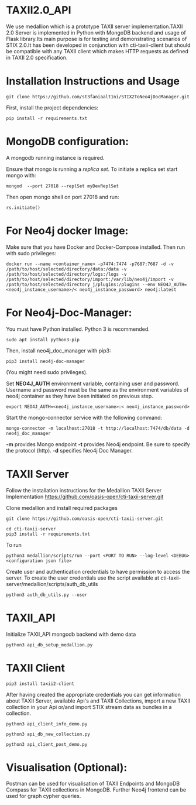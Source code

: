 # TAXII2.0_API


We use medallion which is a prototype TAXII server implementation.TAXII 2.0 Server is implemented in Python with MongoDB backend and usage of Flask library.Its main purpose is for testing and demonstrating scenarios of STIX 2.0.It has been developed in conjunction with cti-taxii-client but should be compatible with any TAXII client which makes HTTP requests as defined in TAXII 2.0 specification.

# Installation Instructions and Usage


~~~
git clone https://github.com/st3faniaalt1ni/STIX2ToNeo4jDocManager.git
~~~

First, install the project dependencies:
~~~
pip install -r requirements.txt
~~~



# MongoDB configuration:

A mongodb running instance is required. 

Ensure that mongo is running a *replica set*. To initiate a replica set start mongo with:
~~~	 	 	 	
mongod  --port 27018 --replSet myDevReplSet
~~~
Then open mongo shell on port 27018 and run:
~~~
rs.initiate()
~~~

# For Neo4j docker Image:

Make sure that you have Docker and Docker-Compose installed.
Then run with sudo privileges:

~~~
docker run --name <container_name> -p7474:7474 -p7687:7687 -d -v /path/to/host/selected/directory/data:/data -v /path/to/host/selected/directory/logs:/logs -v /path/to/host/selected/directory/import:/var/lib/neo4j/import -v /path/to/host/selected/directory j/plugins:/plugins --env NEO4J_AUTH=<neo4j_instance_username>/< neo4j_instance_password> neo4j:latest
~~~


# For Neo4j-Doc-Manager:

You must have Python installed. Python 3 is recommended.
~~~
sudo apt install python3-pip
~~~

Then, install neo4j_doc_manager with pip3:
~~~
pip3 install neo4j-doc-manager
~~~
(You might need sudo privileges).


 Set  **NEO4J_AUTH** environment variable, containing  user and password. Username and password must be the same as the environment variables of neo4j container as they have been initiated on previous step.
~~~
export NEO4J_AUTH=<neo4j_instance_username>:< neo4j_instance_password>

~~~

Start the mongo-connector service with the following command:
~~~
mongo-connector -m localhost:27018 -t http://localhost:7474/db/data -d neo4j_doc_manager
~~~
**-m** provides Mongo endpoint
**-t** provides Neo4j endpoint. Be sure to specify the protocol (http).
**-d** specifies Neo4j Doc Manager.


# TAXII Server 

 Follow the installation instructions for the Medallion TAXII Server Implementation
 https://github.com/oasis-open/cti-taxii-server.git

Clone medallion and install required packages
~~~ 
git clone https://github.com/oasis-open/cti-taxii-server.git

cd cti-taxii-server
pip3 install -r requirements.txt
~~~
To run
~~~
python3 medallion/scripts/run --port <PORT TO RUN> --log-level <DEBUG> <configuration json file>
~~~ 
 

Create user and authentication credentials to have  permission to access the server. To create the user credentials use the script available at cti-taxii-server/medallion/scripts/auth_db_utils
~~~
python3 auth_db_utils.py --user
~~~

# TAXII_API

Initialize  TAXII_API mongodb backend with demo data
~~~
python3 api_db_setup_medallion.py 
~~~

# TAXII Client
 
 ~~~
 pip3 install taxii2-client
 ~~~
 




After having created the appropriate credentials you can get information about TAXII Server, available Api's  and TAXII Collections, import a new TAXII collection in your Api or/and import STIX stream data as bundles in a collection.
~~~
python3 api_client_info_demo.py
~~~
~~~
python3 api_db_new_collection.py 
~~~
~~~
python3 api_client_post_demo.py 
~~~

# Visualisation (Optional):
Postman can be used for visualisation of TAXII Endpoints  and MongoDB Compass  for TAXII collections in MongoDB. Further Neo4j frontend can be used for graph cypher queries.
